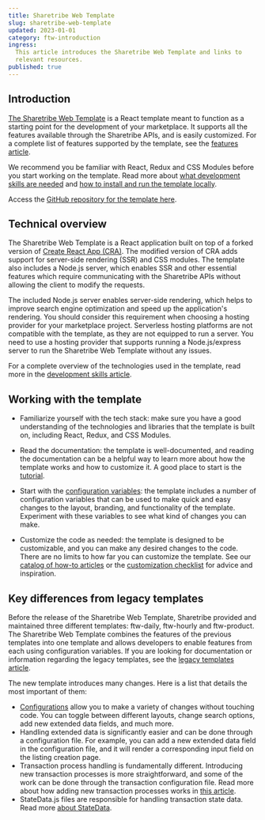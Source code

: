```yaml
---
title: Sharetribe Web Template
slug: sharetribe-web-template
updated: 2023-01-01
category: ftw-introduction
ingress:
  This article introduces the Sharetribe Web Template and links to
  relevant resources.
published: true
---
```


## Introduction

[The Sharetribe Web Template](https://github.com/sharetribe/ftw-x) is a
React template meant to function as a starting point for the development
of your marketplace. It supports all the features available through the
Sharetribe APIs, and is easily customized. For a complete list of
features supported by the template, see the
[features article](/operator-guides/features/).

We recommend you be familiar with React, Redux and CSS Modules before
you start working on the template. Read more about
[what development skills are needed](/introduction/development-skills/)
and
[how to install and run the template locally](/introduction/getting-started-with-web-template/).

Access the
[GitHub repository for the template here](https://github.com/sharetribe/ftw-x).

## Technical overview

The Sharetribe Web Template is a React application built on top of a
forked version of
[Create React App (CRA)](https://create-react-app.dev/). The modified
version of CRA adds support for server-side rendering (SSR) and CSS
modules. The template also includes a Node.js server, which enables SSR
and other essential features which require communicating with the
Sharetribe APIs without allowing the client to modify the requests.

The included Node.js server enables server-side rendering, which helps
to improve search engine optimization and speed up the application's
rendering. You should consider this requirement when choosing a hosting
provider for your marketplace project. Serverless hosting platforms are
not compatible with the template, as they are not equipped to run a
server. You need to use a hosting provider that supports running a
Node.js/express server to run the Sharetribe Web Template without any
issues.

For a complete overview of the technologies used in the template, read
more in the
[development skills article](/introduction/development-skills/).

## Working with the template

- Familiarize yourself with the tech stack: make sure you have a good
  understanding of the technologies and libraries that the template is
  built on, including React, Redux, and CSS Modules.

- Read the documentation: the template is well-documented, and reading
  the documentation can be a helpful way to learn more about how the
  template works and how to customize it. A good place to start is the
  [tutorial](/tutorial/introduction/).

- Start with the [configuration variables](/ftw/configuration/): the
  template includes a number of configuration variables that can be used
  to make quick and easy changes to the layout, branding, and
  functionality of the template. Experiment with these variables to see
  what kind of changes you can make.

- Customize the code as needed: the template is designed to be
  customizable, and you can make any desired changes to the code. There
  are no limits to how far you can customize the template. See our
  [catalog of how-to articles](/how-to/) or the
  [customization checklist](/ftw/customization-checklist/) for advice
  and inspiration.

## Key differences from legacy templates

Before the release of the Sharetribe Web Template, Sharetribe provided
and maintained three different templates: ftw-daily, ftw-hourly and
ftw-product. The Sharetribe Web Template combines the features of the
previous templates into one template and allows developers to enable
features from each using configuration variables. If you are looking for
documentation or information regarding the legacy templates, see the
[legacy templates article](/ftw/legacy-templates/).

The new template introduces many changes. Here is a list that details
the most important of them:

- [Configurations](/ftw/configuration/) allow you to make a variety of
  changes without touching code. You can toggle between different
  layouts, change search options, add new extended data fields, and much
  more.
- Handling extended data is significantly easier and can be done through
  a configuration file. For example, you can add a new extended data
  field in the configuration file, and it will render a corresponding
  input field on the listing creation page.
- Transaction process handling is fundamentally different. Introducing
  new transaction processes is more straightforward, and some of the
  work can be done through the transaction configuration file. Read more
  about how adding new transaction processes works in
  [this article](/how-to/change-transaction-process-in-ftw/).
- StateData.js files are responsible for handling transaction state
  data. Read more
  [about StateData](/how-to/change-transaction-process-in-ftw/#3-update-state-data-for-inbox-page-and-transaction-page).
